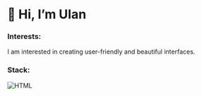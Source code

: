 # 👋 Hi, I’m Ulan </h1>

### Interests:
I am interested in creating user-friendly and beautiful interfaces. 

<h3> Stack: </h3>

![HTML](https://img.shields.io/badge/html%20-%2314354C.svg?&style=for-the-badge&logo=html5&logoColor=white)


<!-- <div>
  <img src="https://cdn.jsdelivr.net/gh/devicons/devicon/icons/html5/html5-original-wordmark.svg" title="HTML5" alt="HTML" width="35" height="35"/>&nbsp;
  <img src="https://cdn.jsdelivr.net/gh/devicons/devicon/icons/css3/css3-original-wordmark.svg" title="CSS3" alt="CSS" width="35" height="35"/>&nbsp;
  <img src="https://cdn.jsdelivr.net/gh/devicons/devicon/icons/javascript/javascript-plain.svg" title="JavaScript" alt="JavaScript" width="35" height="35"/>&nbsp;
  <img src="https://cdn.jsdelivr.net/gh/devicons/devicon@latest/icons/typescript/typescript-original.svg" title="TypeScript" alt="TypeScript" width="35" height="35"/>
</div>
<div>
  <img src="https://cdn.jsdelivr.net/gh/devicons/devicon/icons/react/react-original-wordmark.svg" title="React" **alt="React" width="35" height="35"/>     
  <img src="https://cdn.jsdelivr.net/gh/devicons/devicon@latest/icons/nextjs/nextjs-original.svg" title="NextJS" **alt="NextJS" width="35" height="35"/>
  <img src="https://cdn.jsdelivr.net/gh/devicons/devicon@latest/icons/jest/jest-plain.svg" title="Jest" **alt="Jest" width="30" height="30"/>
  <img src="https://cdn.jsdelivr.net/gh/devicons/devicon@latest/icons/redux/redux-original.svg" title="Redux" **alt="Redux" width="35" height="35"/>
  <img src="https://cdn.jsdelivr.net/gh/devicons/devicon@latest/icons/tailwindcss/tailwindcss-original.svg" title="Tailwind" **alt="Tailwind" width="35" height="35"/>
</div>
<div>
  <img src="https://cdn.jsdelivr.net/gh/devicons/devicon@latest/icons/git/git-original.svg" title="Git" **alt="Git" width="35" height="35"/>
  <img src="https://cdn.jsdelivr.net/gh/devicons/devicon@latest/icons/docker/docker-plain.svg" title="Docker" **alt="Docker" width="35" height="35"/>
</div> -->

          
